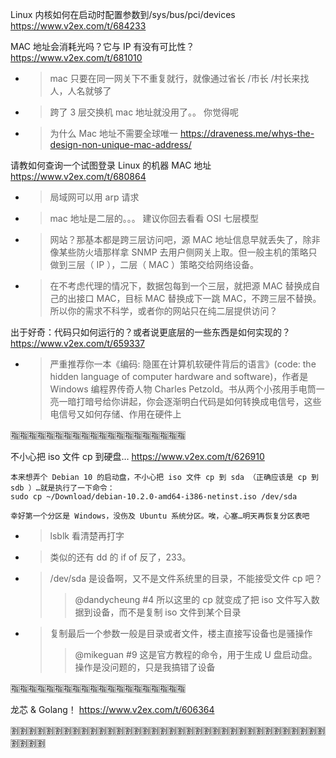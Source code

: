 
Linux 内核如何在启动时配置参数到/sys/bus/pci/devices https://www.v2ex.com/t/684233

MAC 地址会消耗光吗？它与 IP 有没有可比性？ https://www.v2ex.com/t/681010
- > mac 只要在同一网关下不重复就行，就像通过省长 /市长 /村长来找人，人名就够了
- > 跨了 3 层交换机 mac 地址就没用了。。 你觉得呢
- > 为什么 Mac 地址不需要全球唯一 https://draveness.me/whys-the-design-non-unique-mac-address/

请教如何查询一个试图登录 Linux 的机器 MAC 地址 https://www.v2ex.com/t/680864
- > 局域网可以用 arp 请求
- > mac 地址是二层的。。。 建议你回去看看 OSI 七层模型
- > 网站？那基本都是跨三层访问吧，源 MAC 地址信息早就丢失了，除非像某些防火墙那样拿 SNMP 去用户侧网关上取。但一般主机的策略只做到三层（ IP ），二层（ MAC ）策略交给网络设备。
- > 在不考虑代理的情况下，数据包每到一个三层，就把源 MAC 替换成自己的出接口 MAC，目标 MAC 替换成下一跳 MAC，不跨三层不替换。所以你的需求不科学，或者你的网站只在纯二层提供访问？

出于好奇：代码只如何运行的？或者说更底层的一些东西是如何实现的？ https://www.v2ex.com/t/659337
- > 严重推荐你一本《编码: 隐匿在计算机软硬件背后的语言》(code: the hidden language of computer hardware and software)，作者是 Windows 编程界传奇人物 Charles Petzold。书从两个小孩用手电筒一亮一暗打暗号给你讲起，你会逐渐明白代码是如何转换成电信号，这些电信号又如何存储、作用在硬件上

:u6307::u6307::u6307::u6307::u6307::u6307::u6307::u6307::u6307::u6307::u6307::u6307::u6307::u6307::u6307::u6307::u6307::u6307::u6307::u6307:

不小心把 iso 文件 cp 到硬盘… https://www.v2ex.com/t/626910
```console
本来想弄个 Debian 10 的启动盘，不小心把 iso 文件 cp 到 sda （正确应该是 cp 到 sdb ）…就是执行了一下命令：
sudo cp ~/Download/debian-10.2.0-amd64-i386-netinst.iso /dev/sda

幸好第一个分区是 Windows，没伤及 Ubuntu 系统分区。唉，心塞…明天再恢复分区表吧
```
- > lsblk 看清楚再打字
- > 类似的还有 dd 的 if of 反了，233。
- > /dev/sda 是设备啊，又不是文件系统里的目录，不能接受文件 cp 吧？
  >> @dandycheung #4 所以这里的 cp 就变成了把 iso 文件写入数据到设备，而不是复制 iso 文件到某个目录
- > 复制最后一个参数一般是目录或者文件，楼主直接写设备也是骚操作
  >> @mikeguan #9 这是官方教程的命令，用于生成 U 盘启动盘。操作是没问题的，只是我搞错了设备

:u6307::u6307::u6307::u6307::u6307::u6307::u6307::u6307::u6307::u6307::u6307::u6307::u6307::u6307::u6307::u6307::u6307::u6307::u6307::u6307:

龙芯 & Golang！ https://www.v2ex.com/t/606364

:u5272::u5272::u5272::u5272::u5272::u5272::u5272::u5272::u5272::u5272::u5272::u5272::u5272::u5272::u5272::u5272::u5272::u5272::u5272::u5272::u5272::u5272::u5272::u5272::u5272::u5272::u5272::u5272::u5272::u5272::u5272::u5272::u5272::u5272::u5272::u5272::u5272::u5272::u5272::u5272:
